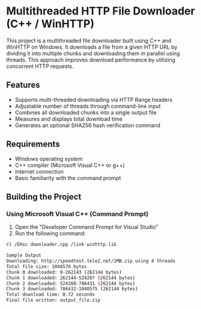# Multithreaded HTTP File Downloader (C++ / WinHTTP)

This project is a multithreaded file downloader built using C++ and WinHTTP on Windows. It downloads a file from a given HTTP URL by dividing it into multiple chunks and downloading them in parallel using threads. This approach improves download performance by utilizing concurrent HTTP requests.

## Features

- Supports multi-threaded downloading via HTTP Range headers
- Adjustable number of threads through command-line input
- Combines all downloaded chunks into a single output file
- Measures and displays total download time
- Generates an optional SHA256 hash verification command

## Requirements

- Windows operating system
- C++ compiler (Microsoft Visual C++ or g++)
- Internet connection
- Basic familiarity with the command prompt

## Building the Project

### Using Microsoft Visual C++ (Command Prompt)

1. Open the "Developer Command Prompt for Visual Studio"
2. Run the following command:

```bash
cl /EHsc downloader.cpp /link winhttp.lib
```
```bash
Sample Output
Downloading: http://speedtest.tele2.net/1MB.zip using 4 threads
Total file size: 1048576 bytes
Chunk 0 downloaded: 0-262143 (262144 bytes)
Chunk 1 downloaded: 262144-524287 (262144 bytes)
Chunk 2 downloaded: 524288-786431 (262144 bytes)
Chunk 3 downloaded: 786432-1048575 (262144 bytes)
Total download time: 0.72 seconds
Final file written: output_file.zip


